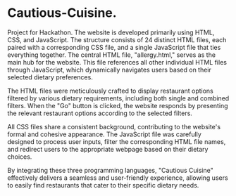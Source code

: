 # Cautious-Cuisine.
Project for Hackathon.
The website is developed primarily using HTML, CSS, and JavaScript. The structure consists of 24 distinct HTML files, each paired with a corresponding CSS file, and a single JavaScript file that ties everything together. The central HTML file, "allergy.html," serves as the main hub for the website. This file references all other individual HTML files through JavaScript, which dynamically navigates users based on their selected dietary preferences.

The HTML files were meticulously crafted to display restaurant options filtered by various dietary requirements, including both single and combined filters. When the "Go" button is clicked, the website responds by presenting the relevant restaurant options according to the selected filters.

All CSS files share a consistent background, contributing to the website's formal and cohesive appearance. The JavaScript file was carefully designed to process user inputs, filter the corresponding HTML file names, and redirect users to the appropriate webpage based on their dietary choices.

By integrating these three programming languages, "Cautious Cuisine" effectively delivers a seamless and user-friendly experience, allowing users to easily find restaurants that cater to their specific dietary needs.
